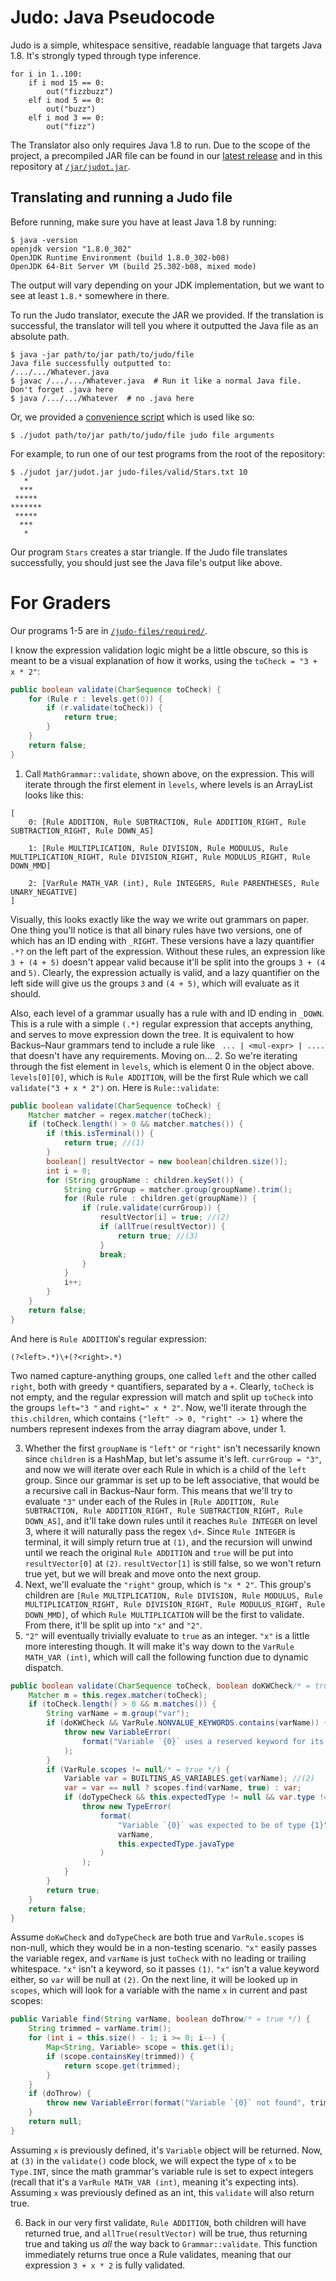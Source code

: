 # Judo: Java Pseudocode

Judo is a simple, whitespace sensitive, readable language that targets Java 1.8. It's strongly typed through type inference.
```text
for i in 1..100:
    if i mod 15 == 0:
        out("fizzbuzz")
    elf i mod 5 == 0:
        out("buzz")
    elf i mod 3 == 0:
        out("fizz")
```
The Translator also only requires Java 1.8 to run. Due to the scope of the project, a precompiled JAR file can be found in our [latest release](https://github.com/DaniloHP/csc372project2/releases/latest) and in this repository at [`/jar/judot.jar`](https://github.com/DaniloHP/csc372project2/blob/main/jar/judot.jar).

## Translating and running a Judo file
Before running, make sure you have at least Java 1.8 by running:
```shell
$ java -version
openjdk version "1.8.0_302"
OpenJDK Runtime Environment (build 1.8.0_302-b08)
OpenJDK 64-Bit Server VM (build 25.302-b08, mixed mode)

```
The output will vary depending on your JDK implementation, but we want to see at least `1.8.*` somewhere in there.

To run the Judo translator, execute the JAR we provided. If the translation is successful, the translator will tell you where it outputted the Java file as an absolute path.
```shell
$ java -jar path/to/jar path/to/judo/file
Java file successfully outputted to:
/.../.../Whatever.java
$ javac /.../.../Whatever.java  # Run it like a normal Java file. Don't forget .java here
$ java /.../.../Whatever  # no .java here
```
Or, we provided a [convenience script](https://github.com/DaniloHP/csc372project2/tree/main/judot) which is used like so:
```shell
$ ./judot path/to/jar path/to/judo/file judo file arguments
```
For example, to run one of our test programs from the root of the repository:
```shell
$ ./judot jar/judot.jar judo-files/valid/Stars.txt 10
   *
  ***
 *****
*******
 *****
  ***
   *
```
Our program `Stars` creates a star triangle. If the Judo file translates successfully, you should just see the Java file's output like above.
# For Graders
Our programs 1-5 are in [`/judo-files/required/`](https://github.com/DaniloHP/csc372project2/tree/main/judo-files/required).

I know the expression validation logic might be a little obscure, so this is meant to be a visual explanation of how it works, using the `toCheck = "3 + x * 2"`:

```java
public boolean validate(CharSequence toCheck) {
    for (Rule r : levels.get(0)) {
        if (r.validate(toCheck)) {
            return true;
        }
    }
    return false;
}
```
1. Call `MathGrammar::validate`, shown above, on the expression. This will iterate through the first element in `levels`, where levels is an ArrayList looks like this:
```
[
    0: [Rule ADDITION, Rule SUBTRACTION, Rule ADDITION_RIGHT, Rule SUBTRACTION_RIGHT, Rule DOWN_AS]
    
    1: [Rule MULTIPLICATION, Rule DIVISION, Rule MODULUS, Rule MULTIPLICATION_RIGHT, Rule DIVISION_RIGHT, Rule MODULUS_RIGHT, Rule DOWN_MMD]
    
    2: [VarRule MATH_VAR (int), Rule INTEGERS, Rule PARENTHESES, Rule UNARY_NEGATIVE]
]
```
Visually, this looks exactly like the way we write out grammars on paper. One thing you'll notice is that all binary rules have two versions, one of which has an ID ending with `_RIGHT`. These versions have a lazy quantifier `.*?` on the left part of the expression. Without these rules, an expression like `3 + (4 + 5)` doesn't appear valid because it'll be split into the groups `3 + (4` and `5)`. Clearly, the expression actually is valid, and a lazy quantifier on the left side will give us the groups `3` and `(4 + 5)`, which will evaluate as it should. 

Also, each level of a grammar usually has a rule with and ID ending in `_DOWN`. This is a rule with a simple `(.*)` regular expression that accepts anything, and serves to move expression down the tree. It is equivalent to how Backus–Naur grammars tend to include a rule like ` ... | <mul-expr> | ....` that doesn't have any requirements. Moving on...
2. So we're iterating through the fist element in `levels`, which is element 0 in the object above. `levels[0][0]`, which is `Rule ADDITION`, will be the first Rule which we call `validate("3 + x * 2")` on. Here is `Rule::validate`:
```java
public boolean validate(CharSequence toCheck) {
    Matcher matcher = regex.matcher(toCheck);
    if (toCheck.length() > 0 && matcher.matches()) {
        if (this.isTerminal()) {
            return true; //(1)
        }
        boolean[] resultVector = new boolean[children.size()];
        int i = 0;
        for (String groupName : children.keySet()) {
            String currGroup = matcher.group(groupName).trim();
            for (Rule rule : children.get(groupName)) {
                if (rule.validate(currGroup)) {
                    resultVector[i] = true; //(2)
                    if (allTrue(resultVector)) {
                        return true; //(3)
                    }
                    break;
                }
            }
            i++;
        }
    }
    return false;
}
```
And here is `Rule ADDITION`'s regular expression:
```regexp
(?<left>.*)\+(?<right>.*)
```
Two named capture-anything groups, one called `left` and the other called `right`, both with greedy `*` quantifiers, separated by a `+`. Clearly, `toCheck` is not empty, and the regular expression will match and split up `toCheck` into the groups `left="3 "` and `right=" x * 2"`. Now, we'll iterate through the `this.children`, which contains `{"left" -> 0, "right" -> 1}` where the numbers represent indexes from the array diagram above, under 1.

3. Whether the first `groupName` is `"left"` or `"right"` isn't necessarily known since `children` is a HashMap, but let's assume it's left. `currGroup = "3"`, and now we will iterate over each Rule in which is a child of the `left` group. Since our grammar is set up to be left associative, that would be a recursive call in Backus–Naur form. This means that we'll try to evaluate `"3"` under each of the Rules in `[Rule ADDITION, Rule SUBTRACTION, Rule ADDITION_RIGHT, Rule SUBTRACTION_RIGHT, Rule DOWN_AS]`, and it'll take down rules until it reaches `Rule INTEGER` on level 3, where it will naturally pass the regex `\d+`. Since `Rule INTEGER` is terminal, it will simply return true at `(1)`, and the recursion will unwind until we reach the original `Rule ADDITION` and `true` will be put into `resultVector[0]` at `(2)`. `resultVector[1]` is still false, so we won't return true yet, but we will break and move onto the next group.
4. Next, we'll evaluate the `"right"` group, which is `"x * 2"`. This group's children are `[Rule MULTIPLICATION, Rule DIVISION, Rule MODULUS, Rule MULTIPLICATION_RIGHT, Rule DIVISION_RIGHT, Rule MODULUS_RIGHT, Rule DOWN_MMD]`, of which `Rule MULTIPLICATION` will be the first to validate. From there, it'll be split up into `"x"` and `"2"`.
5. `"2"` will eventually trivially evaluate to `true` as an integer. `"x"` is a little more interesting though. It will make it's way down to the `VarRule MATH_VAR (int)`, which will call the following function due to dynamic dispatch.
```java
public boolean validate(CharSequence toCheck, boolean doKWCheck/* = true */, boolean doTypeCheck/* = true */) {
    Matcher m = this.regex.matcher(toCheck);
    if (toCheck.length() > 0 && m.matches()) {
        String varName = m.group("var");
        if (doKWCheck && VarRule.NONVALUE_KEYWORDS.contains(varName)) { //(1)
            throw new VariableError(
                format("Variable `{0}` uses a reserved keyword for its name", varName)
            );
        }
        if (VarRule.scopes != null/* = true */) {
            Variable var = BUILTINS_AS_VARIABLES.get(varName); //(2)
            var = var == null ? scopes.find(varName, true) : var;
            if (doTypeCheck && this.expectedType != null && var.type != this.expectedType) { //(3)
                throw new TypeError(
                    format(
                        "Variable `{0}` was expected to be of type {1}",
                        varName,
                        this.expectedType.javaType
                    )
                );
            }
        }
        return true;
    }
    return false;
}
```
Assume `doKwCheck` and `doTypeCheck` are both true and `VarRule.scopes` is non-null, which they would be in a non-testing scenario. `"x"` easily passes the variable regex, and `varName` is just `toCheck` with no leading or trailing whitespace. `"x"` isn't a keyword, so it passes `(1)`. `"x"` isn't a value keyword either, so `var` will be null at `(2)`. On the next line, it will be looked up in `scopes`, which will look for a variable with the name `x` in current and past scopes: 
```java
public Variable find(String varName, boolean doThrow/* = true */) {
    String trimmed = varName.trim();
    for (int i = this.size() - 1; i >= 0; i--) {
        Map<String, Variable> scope = this.get(i);
        if (scope.containsKey(trimmed)) {
            return scope.get(trimmed);
        }
    }
    if (doThrow) {
        throw new VariableError(format("Variable `{0}` not found", trimmed));
    }
    return null;
}
```
Assuming `x` is previously defined, it's `Variable` object will be returned. Now, at `(3)` in the `validate()` code block, we will expect the type of `x` to be `Type.INT`, since the math grammar's variable rule is set to expect integers (recall that it's a `VarRule MATH_VAR (int)`, meaning it's expecting ints). Assuming `x` was previously defined as an int, this `validate` will also return true.

6. Back in our very first validate, `Rule ADDITION`, both children will have returned true, and `allTrue(resultVector)` will be true, thus returning true and taking us *all* the way back to `Grammar::validate`. This function immediately returns  true once a Rule validates, meaning that our expression `3 + x * 2` is fully validated.